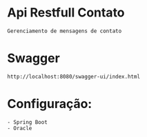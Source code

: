 # Api Restfull Contato 
    Gerenciamento de mensagens de contato

# Swagger
    http://localhost:8080/swagger-ui/index.html


# Configuração:
    - Spring Boot
    - Oracle 